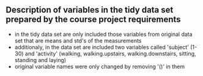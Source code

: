 ## Description of variables in the tidy data set prepared by the course project requirements

* in the tidy data set are only included those variables from original data set that are means and std's of the measurements
* additionaly, in the data set are included two variables called 'subject' (1-30) and 'activity' (walking, walking.upstairs, walking.downstairs, sitting, standing and laying)
* original variable names were only changed by removing '()' in them